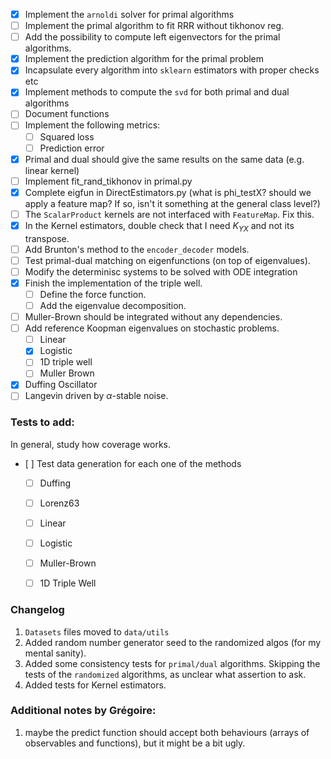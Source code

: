 - [x] Implement the `arnoldi` solver for primal algorithms
- [ ] Implement the primal algorithm to fit RRR without tikhonov reg.
- [ ] Add the possibility to compute left eigenvectors for the primal algorithms.
- [x] Implement the prediction algorithm for the primal problem
- [x] Incapsulate every algorithm into `sklearn` estimators with proper checks etc
- [x] Implement methods to compute the `svd` for both primal and dual algorithms
- [ ] Document functions
- [ ] Implement the following metrics:
    - [ ] Squared loss
    - [ ] Prediction error
- [X] Primal and dual should give the same results on the same data (e.g. linear kernel)
- [ ] Implement fit_rand_tikhonov in primal.py
- [x] Complete eigfun in DirectEstimators.py (what is phi_testX? should we apply a feature map? If so, isn't it something at the general class level?)
- [ ] The `ScalarProduct` kernels are not interfaced with `FeatureMap`. Fix this.
- [X] In the Kernel estimators, double check that I need $K_{YX}$ and not its transpose.
- [ ] Add Brunton's method to the `encoder_decoder` models.
- [ ] Test primal-dual matching on eigenfunctions (on top of eigenvalues).
- [ ] Modify the determinisc systems to be solved with ODE integration
- [X] Finish the implementation of the triple well.
    - [ ] Define the force function.
    - [ ] Add the eigenvalue decomposition.
- [ ] Muller-Brown should be integrated without any dependencies.
- [ ] Add reference Koopman eigenvalues on stochastic problems.
    - [ ] Linear
    - [X] Logistic
    - [ ] 1D triple well
    - [ ] Muller Brown
- [X] Duffing Oscillator
- [ ] Langevin driven by $\alpha$-stable noise.

### Tests to add:
In general, study how coverage works. 
- [ ] Test data generation for each one of the methods
    - [ ] Duffing
    - [ ] Lorenz63
    - [ ] Linear
    - [ ] Logistic
    - [ ] Muller-Brown
    - [ ] 1D Triple Well


### Changelog
1. `Datasets` files moved to `data/utils`
2. Added random number generator seed to the randomized algos (for my mental sanity).
3. Added some consistency tests for `primal/dual` algorithms. Skipping the tests of the `randomized` algorithms, as unclear what assertion to ask.
4. Added tests for Kernel estimators.

### Additional notes by Grégoire:
1. maybe the predict function should accept both behaviours (arrays of observables and functions), but it might be a bit ugly.
